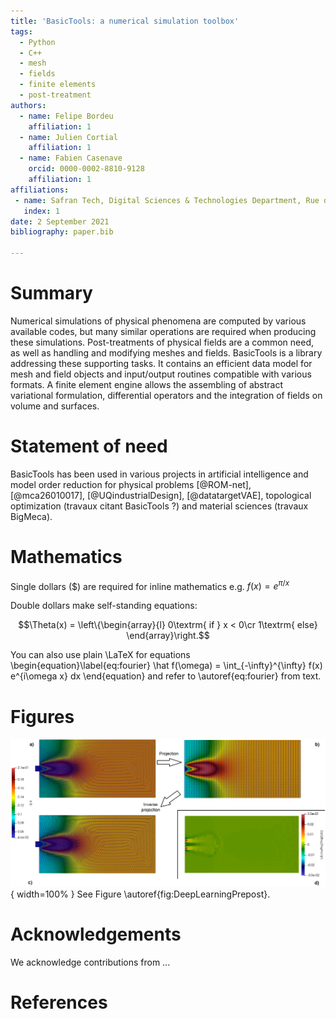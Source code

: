 ```yaml
---
title: 'BasicTools: a numerical simulation toolbox'
tags:
  - Python
  - C++
  - mesh
  - fields
  - finite elements
  - post-treatment
authors:
  - name: Felipe Bordeu
    affiliation: 1
  - name: Julien Cortial
    affiliation: 1
  - name: Fabien Casenave
    orcid: 0000-0002-8810-9128
    affiliation: 1
affiliations:
 - name: Safran Tech, Digital Sciences & Technologies Department, Rue des Jeunes Bois, Châteaufort, 78114 Magny-Les-Hameaux, France
   index: 1
date: 2 September 2021
bibliography: paper.bib

---
```


# Summary

Numerical simulations of physical phenomena are computed by various available codes, 
but many similar operations are required when producing these simulations. Post-treatments
 of physical fields are a common need, as well as handling and modifying meshes and 
fields. BasicTools is a library addressing these supporting tasks. It contains an 
efficient data model for mesh and field objects and input/output routines compatible 
with various formats. A finite element engine allows the assembling of abstract 
variational formulation, differential operators and the integration of fields on 
volume and surfaces.

# Statement of need

BasicTools has been used in various projects in artificial intelligence and 
model order reduction for physical problems [@ROM-net], [@mca26010017], 
[@UQindustrialDesign], [@datatargetVAE], topological optimization (travaux 
citant BasicTools ?) and material sciences (travaux BigMeca).



# Mathematics

Single dollars ($) are required for inline mathematics e.g. $f(x) = e^{\pi/x}$

Double dollars make self-standing equations:

$$\Theta(x) = \left\{\begin{array}{l}
0\textrm{ if } x < 0\cr
1\textrm{ else}
\end{array}\right.$$

You can also use plain \LaTeX for equations
\begin{equation}\label{eq:fourier}
\hat f(\omega) = \int_{-\infty}^{\infty} f(x) e^{i\omega x} dx
\end{equation}
and refer to \autoref{eq:fourier} from text.

# Figures

![Example of deep learning prepost.\label{fig:DeepLearningPrepost}](DeepLearningPrepost.png){ width=100% }
See Figure \autoref{fig:DeepLearningPrepost}.


# Acknowledgements

We acknowledge contributions from ...

# References

<!-- 
# Citations
Citations to entries in paper.bib should be in
[rMarkdown](http://rmarkdown.rstudio.com/authoring_bibliographies_and_citations.html)
format.

If you want to cite a software repository URL (e.g. something on GitHub without a preferred
citation) then you can do it with the example BibTeX entry below for @fidgit.

For a quick reference, the following citation commands can be used:
- `@author:2001`  ->  "Author et al. (2001)"
- `[@author:2001]` -> "(Author et al., 2001)"
- `[@author1:2001; @author2:2001]` -> "(Author1 et al., 2001; Author2 et al., 2002)"

# Figures

Figures can be included like this:
![Caption for example figure.\label{fig:example}](figure.png)
and referenced from text using \autoref{fig:example}.

Figure sizes can be customized by adding an optional second parameter:
![Caption for example figure.](figure.png){ width=20% } -->